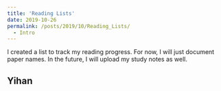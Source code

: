 ```yaml
---
title: 'Reading Lists'
date: 2019-10-26
permalink: /posts/2019/10/Reading_Lists/
  - Intro
---
```


I created a list to track my reading progress. 
For now, I will just document paper names. 
In the future, I will upload my study notes as well. 


Yihan
------
